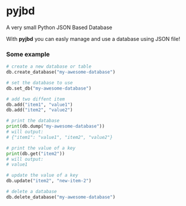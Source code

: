 # pyjbd
A very small Python JSON Based Database

With **pyjbd** you can easly manage and use a database using JSON file!

### Some example
```Python
# create a new database or table
db.create_database("my-awesome-database")

# set the database to use 
db.set_db("my-awesome-database")

# add two diffent item
db.add("item1", "value1")
db.add("item2", "value2")

# print the database
print(db.dump("my-awesome-database"))
# will output:
# {"item1": "value1", "item2", "value2"}

# print the value of a key
print(db.get("item2"))
# will output:
# value1

# update the value of a key
db.update("item2", "new-item-2")

# delete a database
db.delete_database("my-awesome-database")
```

